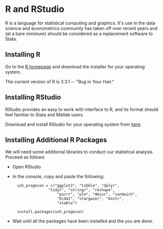 # R and RStudio

R is a language for statistical computing and graphics.
It's use in the data science and econometrics community has taken off over recent years and (at a bare minimum) should be considered as a replacement software to Stata.

## Installing R

Go to the [R homepage](https://cran.r-project.org/) and download the installer for your operating system.

The current version of R is 3.3.1 -- "Bug in Your Hair."

## Installing RStudio

RStudio provides an easy to work with interface to R, and its format should feel familiar to Stata and Matlab users.

Download and install RStudio for your operating system from [here](https://www.rstudio.com/products/rstudio/download3/).

## Installing Additional R Packages

We will need some additional libraries to conduct our statistical analysis. Proceed as follows:

* Open RStudio
* In the console, copy and paste the following:

        uzh_progecon = c("ggplot2", "tibble", "dplyr",
                      "tidyr", "stringr", "reshape",
                          "purrr", "plm", "Hmisc", "sandwich",
                          "Ecdat", "stargazer", "knitr",
                          "xtable")

        install.packages(uzh_progecon)

* Wait until all the packages have been installed and the you are done.
